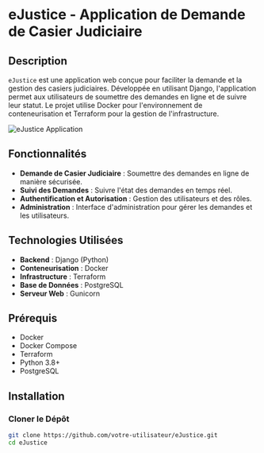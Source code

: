 # eJustice - Application de Demande de Casier Judiciaire

## Description

`eJustice` est une application web conçue pour faciliter la demande et la gestion des casiers judiciaires. Développée en utilisant Django, l'application permet aux utilisateurs de soumettre des demandes en ligne et de suivre leur statut. Le projet utilise Docker pour l'environnement de conteneurisation et Terraform pour la gestion de l'infrastructure.

![eJustice Application]([https://example.com/path/to/your/image.png](https://www.lopinion.ma/photo/art/grande/78323668-56854998.jpg?v=1707754536)) 

## Fonctionnalités

- **Demande de Casier Judiciaire** : Soumettre des demandes en ligne de manière sécurisée.
- **Suivi des Demandes** : Suivre l'état des demandes en temps réel.
- **Authentification et Autorisation** : Gestion des utilisateurs et des rôles.
- **Administration** : Interface d'administration pour gérer les demandes et les utilisateurs.

## Technologies Utilisées

- **Backend** : Django (Python)
- **Conteneurisation** : Docker
- **Infrastructure** : Terraform
- **Base de Données** : PostgreSQL
- **Serveur Web** : Gunicorn

## Prérequis

- Docker
- Docker Compose
- Terraform
- Python 3.8+
- PostgreSQL

## Installation

### Cloner le Dépôt

```bash
git clone https://github.com/votre-utilisateur/eJustice.git
cd eJustice
